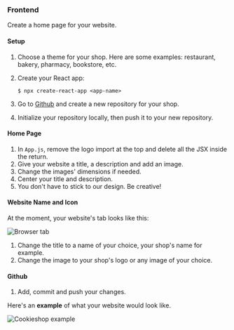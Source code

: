 ### Frontend

Create a home page for your website.

#### Setup

1. Choose a theme for your shop. Here are some examples: restaurant, bakery, pharmacy, bookstore, etc.
2. Create your React app:

    ```shell
    $ npx create-react-app <app-name>
    ```
3. Go to [Github](https://github.com/new) and create a new repository for your shop.
4. Initialize your repository locally, then push it to your new repository. 

#### Home Page

1. In `App.js`, remove the logo import at the top and delete all the JSX inside the return.
2. Give your website a title, a description and add an image.
3. Change the images' dimensions if needed. 
4. Center your title and description.
5. You don't have to stick to our design. Be creative!

#### Website Name and Icon

At the moment, your website's tab looks like this:

![Browser tab](https://i.imgur.com/IWtEgW6.png)

1. Change the title to a name of your choice, your shop's name for example.
2. Change the image to your shop's logo or any image of your choice.

#### Github

1. Add, commit and push your changes.


Here's an **example** of what your website would look like.

![Cookieshop example](https://user-images.githubusercontent.com/8784343/149663935-3f5f41de-e1bd-436b-9308-d519d6e7f1c2.png)
